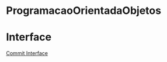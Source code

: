 # ProgramacaoOrientadaObjetos

# Interface 
<a href="https://github.com/joaosobanski/ProgramacaoOrientadaObjetos/tree/main/Interface/src/Interface" target="_blank">
 Commit Interface
</a>
